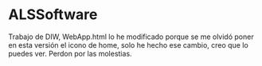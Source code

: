 # ALSSoftware
Trabajo de DIW, WebApp.html lo he modificado porque se me olvidó poner en esta versión el icono de home, solo he hecho ese cambio, creo que lo puedes ver. Perdon por las molestias.
